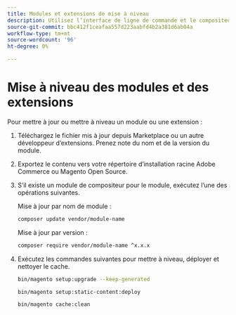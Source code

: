 ```yaml
---
title: Modules et extensions de mise à niveau
description: Utilisez l’interface de ligne de commande et le compositeur pour mettre à niveau les modules et extensions Adobe Commerce et Magento Open Source.
source-git-commit: bbc412f1ceafaa557d223aabfd4b2a381d6ab04a
workflow-type: tm+mt
source-wordcount: '96'
ht-degree: 0%

---
```



# Mise à niveau des modules et des extensions

Pour mettre à jour ou mettre à niveau un module ou une extension :

1. Téléchargez le fichier mis à jour depuis Marketplace ou un autre développeur d’extensions. Prenez note du nom et de la version du module.

1. Exportez le contenu vers votre répertoire d’installation racine Adobe Commerce ou Magento Open Source.

1. S’il existe un module de compositeur pour le module, exécutez l’une des opérations suivantes.

   Mise à jour par nom de module :

   ```bash
   composer update vendor/module-name
   ```

   Mise à jour par version :

   ```bash
   composer require vendor/module-name ^x.x.x
   ```

1. Exécutez les commandes suivantes pour mettre à niveau, déployer et nettoyer le cache.

   ```bash
   bin/magento setup:upgrade --keep-generated
   ```

   ```bash
   bin/magento setup:static-content:deploy
   ```

   ```bash
   bin/magento cache:clean
   ```
